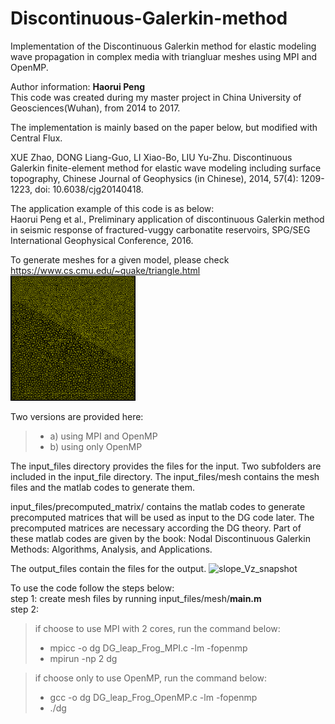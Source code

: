 # Discontinuous-Galerkin-method
Implementation of the Discontinuous Galerkin method for elastic modeling wave propagation in complex media with triangluar meshes using MPI and OpenMP.  

Author information: **Haorui Peng**  
This code was created during my master project in China University of Geosciences(Wuhan), from 2014 to 2017.  

The implementation is mainly based on the paper below, but modified with Central Flux.   

XUE Zhao, DONG Liang-Guo, LI Xiao-Bo, LIU Yu-Zhu. Discontinuous Galerkin finite-element method for elastic wave modeling including surface topography, Chinese Journal of Geophysics (in Chinese), 2014, 57(4): 1209-1223, doi: 10.6038/cjg20140418.  

The application example of this code is as below:   
Haorui Peng et al., Preliminary application of discontinuous Galerkin method in seismic response of fractured-vuggy 
carbonatite reservoirs, SPG/SEG International Geophysical Conference, 2016. 

To generate meshes for a given model, please check  
https://www.cs.cmu.edu/~quake/triangle.html 
<img src="https://github.com/penghaorui/Discontinuous-Galerkin-method/blob/main/input_files/mesh/slope_model_mesh.png" width="200" height="200" />

Two versions are provided here:
 > - a) using MPI and OpenMP
 > - b) using only OpenMP

The input_files directory provides the files for the input. Two subfolders are included in the input_file directory. The input_files/mesh contains the mesh files and the matlab codes to generate them.

input_files/precomputed_matrix/ contains the matlab codes to generate precomputed matrices that will be used as input to the DG code later. The precomputed matrices are necessary according the DG theory. Part of these matlab codes are given by the book: Nodal Discontinuous Galerkin Methods: Algorithms, Analysis, and Applications.

The output_files contain the files for the output. 
![slope_Vz_snapshot](https://github.com/penghaorui/Discontinuous-Galerkin-method/assets/32850029/b510f153-f7f4-46ca-b890-3c62a766fcd5)


To use the code follow the steps below:  
step 1: create mesh files by running input_files/mesh/**main.m**  
step 2:  
>if choose to use MPI with 2 cores, run the command below:
> - mpicc -o dg DG_leap_Frog_MPI.c -lm -fopenmp
> - mpirun -np 2 dg

>if choose only to use OpenMP, run the command below:
> - gcc -o dg DG_leap_Frog_OpenMP.c -lm -fopenmp
> - ./dg
